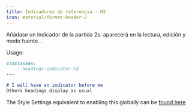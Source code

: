 ```yaml
---
title: Indicadores de referencia - H2
icon: material/format-header-2
---
```


Añádase un indicador de la partida 2s. aparecerá en la lectura, edición y
modo fuente.
.

Usage:

```md
cssclasses:
    - headings-indicator-h2
---

# I will have an indicator before me
Others headings display as usual
```

The Style Settings equivalent to enabling this globally can be [found here](../../Style-Settings/Editor/Typography/headings/index.md#for-heading-2)

